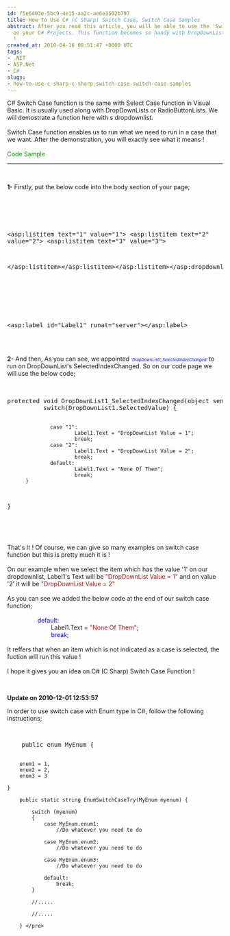 ```yaml
---
id: f5e6d03e-5bc9-4e15-aa2c-ae6e3502b797
title: How To Use C# (C Sharp) Switch Case, Switch Case Samples
abstract: After you read this article, you will be able to use the 'Switch Case' Function
  on your C# Projects. This function becomes so handy with DropDownList & RadioButtonList
  !
created_at: 2010-04-16 08:51:47 +0000 UTC
tags:
- .NET
- ASP.Net
- C#
slugs:
- how-to-use-c-sharp-c-sharp-switch-case-switch-case-samples
---
```


<p>C# Switch Case function is the same with Select Case function in Visual Basic. It is usually used along with DropDownLists or RadioButtonLists. We wiil demostrate a&nbsp;function here with s&nbsp;dropdownlist.<br /> <br /> Switch Case function enables us to run what we need to run in a case that we want. After the demonstration, you will exactly see what it means !<br /> <br /> <span style="color: #009900;">Code Sample<br /> </span></p>
<hr />
<p>&nbsp;</p>
<p><span style="font-weight: bold;">1-</span> Firstly, put the below code into the body section of your page;<br /> <br /> <span color="#0000ff"><span color="#0000ff"><span color="#0000FF" style="color: #0000ff;">&nbsp;</span> </span></span></p>
<pre class="brush: xhtml"><asp:dropdownlist id="DropDownList1" autopostback="true" runat="server" onselectedindexchanged="DropDownList1_SelectedIndexChanged">

<asp:listitem text="1" value="1">
<asp:listitem text="2" value="2">
<asp:listitem text="3" value="3">

</asp:listitem></asp:listitem></asp:listitem></asp:dropdownlist>

<br /><br />

<asp:label id="Label1" runat="server"></asp:label> </pre>
<p><br /> <br /><span style="font-weight: bold;">2-</span> And then, As you can see, we appointed <span style="color: #0000ff;" color="#0000ff"><span style="font-style: italic; font-size: 7pt;">'DropDownList1_SelectedIndexChanged'</span></span><span style="font-size: 8pt;">&nbsp;</span>to run on DropDownList's SelectedIndexChanged. So on our code page we will use the below code;<br /> <br /> <br /> <span color="#0000FF" style="color: #0000ff;"> </span></p>
<pre class="brush: c-sharp">protected void DropDownList1_SelectedIndexChanged(object sender, EventArgs e) {
          switch(DropDownList1.SelectedValue) {

                  case "1":
                          Label1.Text = "DropDownList Value = 1";
                          break;
                  case "2":
                          Label1.Text = "DropDownList Value = 2";
                          break;
                  default:
                          Label1.Text = "None Of Them";
                          break;
          }

  } </pre>
<p><br /> <br /> <br /> That's It ! Of course, we can give so many examples on switch case function but this is pretty much it is ! <br /> <br /> On our example when we select the item which has the value '1' on our dropdownlist, Label1's Text will be <span style="color: #a31515;">"DropDownList Value = 1" </span>and on value '2' it will be <span style="color: #a31515;">"DropDownList Value = 2" <br /> <br /> </span>As you can see we added the below code at the end of our switch case function;<br /> <br /> &nbsp;&nbsp;&nbsp;&nbsp;&nbsp;&nbsp;&nbsp;&nbsp;&nbsp;&nbsp;&nbsp;&nbsp;&nbsp;&nbsp;&nbsp;&nbsp;&nbsp; <span style="color: blue;">default</span>:<br /> &nbsp;&nbsp;&nbsp;&nbsp;&nbsp;&nbsp;&nbsp;&nbsp;&nbsp;&nbsp;&nbsp;&nbsp;&nbsp;&nbsp;&nbsp;&nbsp;&nbsp;&nbsp;&nbsp;&nbsp;&nbsp;&nbsp;&nbsp;&nbsp;&nbsp; Label1.Text = <span style="color: #a31515;">"None Of Them"</span>;<br /> &nbsp;&nbsp;&nbsp;&nbsp;&nbsp;&nbsp;&nbsp;&nbsp;&nbsp;&nbsp;&nbsp;&nbsp;&nbsp;&nbsp;&nbsp;&nbsp;&nbsp;&nbsp;&nbsp;&nbsp;&nbsp;&nbsp;&nbsp;&nbsp;&nbsp; <span style="color: blue;">break</span>;<br /> <br /> It reffers that when an item which&nbsp;is not indicated as a case is selected, the fuction will run this value !<br /> <br /> I hope it gives you an idea on C# (C Sharp) Switch Case Function !</p>
<p>&nbsp;</p>
<p><strong>Update on&nbsp;2010-12-01&nbsp;12:53:57</strong></p>
<p>In order to use switch case with Enum type in C#, follow the following instructions;</p>
<p>&nbsp;</p>
<pre class="brush: c-sharp">    public enum MyEnum {

        enum1 = 1,
        enum2 = 2,
        enum3 = 3

    }

        public static string EnumSwitchCaseTry(MyEnum myenum) {

            switch (myenum) 
            {
                case MyEnum.enum1:
                    //Do whatever you need to do

                case MyEnum.enum2:
                    //Do whatever you need to do

                case MyEnum.enum3:
                    //Do whatever you need to do

                default:
                    break;
            }

            //.....

            //.....

        } </pre>
<p>&nbsp;</p>